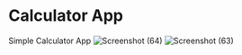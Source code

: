 # Calculator App
Simple Calculator App
![Screenshot (64)](https://user-images.githubusercontent.com/92945755/216613333-2b7955ca-f2c1-4010-9109-ccfa8e8d85f6.png)
![Screenshot (63)](https://user-images.githubusercontent.com/92945755/216613345-42140065-85e6-4558-b382-0bc597418780.png)
